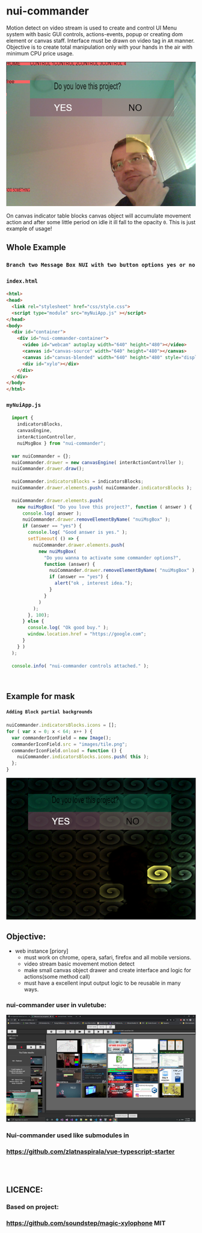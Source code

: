 
# nui-commander
 Motion detect on video stream is used to create and control UI Menu system with basic GUI controls, actions-events, popup or creating dom element or canvas staff.
 Interface must be drawn on video tag in `AR` manner.
 Objective is to create total manipulation only with your hands in the air with minimum CPU price usage.

![screenshot](https://github.com/zlatnaspirala/nui-commander/blob/master/source/screenshot.jpg)

On canvas indicator table blocks canvas object will accumulate movement action and after some little period on idle it ill fall to the opacity `0`. This is just example of usage!


## Whole Example
### `Branch two Message Box NUI with two button options yes or no`

### `index.html`
```html
<html>
<head>
  <link rel="stylesheet" href="css/style.css">
  <script type="module" src="myNuiApp.js" ></script>
</head>
<body>
  <div id="container">
    <div id="nui-commander-container">
      <video id="webcam" autoplay width="640" height="480"></video>
      <canvas id="canvas-source" width="640" height="480"></canvas>
      <canvas id="canvas-blended" width="640" height="480" style="display: none;"></canvas>
      <div id="xylo"></div>
    </div>
  </div>
</body>
</html>
```

### `myNuiApp.js`
```js
  import {
    indicatorsBlocks,
    canvasEngine,
    interActionController,
    nuiMsgBox } from "nui-commander";

  var nuiCommander = {};
  nuiCommander.drawer = new canvasEngine( interActionController );
  nuiCommander.drawer.draw();

  nuiCommander.indicatorsBlocks = indicatorsBlocks;
  nuiCommander.drawer.elements.push( nuiCommander.indicatorsBlocks );

  nuiCommander.drawer.elements.push(
    new nuiMsgBox( "Do you love this project?", function ( answer ) {
      console.log( answer );
      nuiCommander.drawer.removeElementByName( "nuiMsgBox" );
      if (answer == "yes") {
        console.log( "Good answer is yes." );
        setTimeout( () => {
          nuiCommander.drawer.elements.push(
            new nuiMsgBox(
              "Do you wanna to activate some commander options?",
              function (answer) {
                nuiCommander.drawer.removeElementByName( "nuiMsgBox" );
                if (answer == "yes") {
                  alert("ok , interest idea.");
                }
              }
            )
          );
        }, 100);
      } else {
        console.log( "Ok good buy." );
        window.location.href = "https://google.com";
      }
    } )
  );

  console.info( "nui-commander controls attached." );
```
<br/>

## Example for mask
#### `Adding Block partial backgrounds`
```js
nuiCommander.indicatorsBlocks.icons = [];
for ( var x = 0; x < 64; x++ ) {
  var commanderIconField = new Image();
  commanderIconField.src = "images/tile.png";
  commanderIconField.onload = function () {
    nuiCommander.indicatorsBlocks.icons.push( this );
  };
}
```
![screenshot](https://github.com/zlatnaspirala/nui-commander/blob/master/source/images.jpg)


## Objective:

   - web instance [priory]
       - must work on chrome, opera, safari, firefox and all mobile versions.
       - video stream basic movement motion detect
       - make small canvas object drawer and create interface and logic for actions(some method call)
       - must have a excellent input output logic to be reusable in many ways.


### nui-commander user in vuletube:

![screenshot](https://github.com/zlatnaspirala/nui-commander/blob/master/source/nui-commander-vuletube.png)
### Nui-commander used like submodules in
### https://github.com/zlatnaspirala/vue-typescript-starter 

<br/>
<br/>


## LICENCE:
### Based on project:
### https://github.com/soundstep/magic-xylophone MIT
